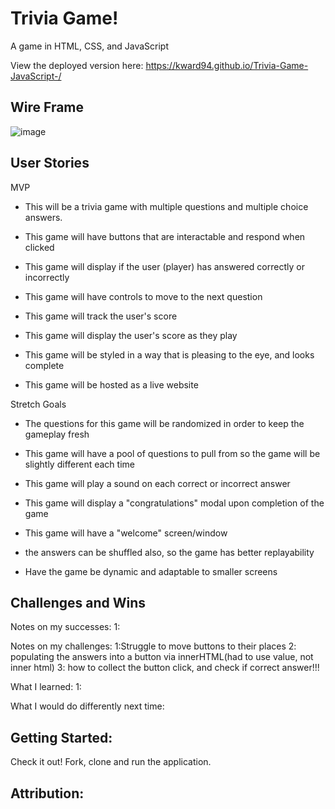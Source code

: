 <!-- Need to finish: 
-fill out this readme
-adjust css to make slightly smaller
-perhaps create a welcome window
-add hover elements or something to the buttons -->

# Trivia Game!

A game in HTML, CSS, and JavaScript

View the deployed version here: https://kward94.github.io/Trivia-Game-JavaScript-/

## Wire Frame

![image](https://user-images.githubusercontent.com/75279409/102917852-289ff000-4443-11eb-9ebd-3e36221321cd.png)

## User Stories

MVP
- This will be a trivia game with multiple questions and multiple choice answers.

- This game will have buttons that are interactable and respond when clicked

- This game will display if the user (player) has answered correctly or incorrectly

- This game will have controls to move to the next question

- This game will track the user's score

- This game will display the user's score as they play

- This game will be styled in a way that is pleasing to the eye, and looks complete

- This game will be hosted as a live website

Stretch Goals
- The questions for this game will be randomized in order to keep the gameplay fresh

- This game will have a pool of questions to pull from so the game will be slightly different each time

- This game will play a sound on each correct or incorrect answer

- This game will display a "congratulations" modal upon completion of the game

-  This game will have a "welcome" screen/window

- the answers can be shuffled also, so the game has better replayability

- Have the game be dynamic and adaptable to smaller screens



## Challenges and Wins

Notes on my successes:
1:


Notes on my challenges:
1:Struggle to move buttons to their places
2: populating the answers into a button via innerHTML(had to use value, not inner html)
3: how to collect the button click, and check if correct answer!!!

What I learned:
1:



What I would do differently next time:

## Getting Started:

Check it out! Fork, clone and run the application.


## Attribution: